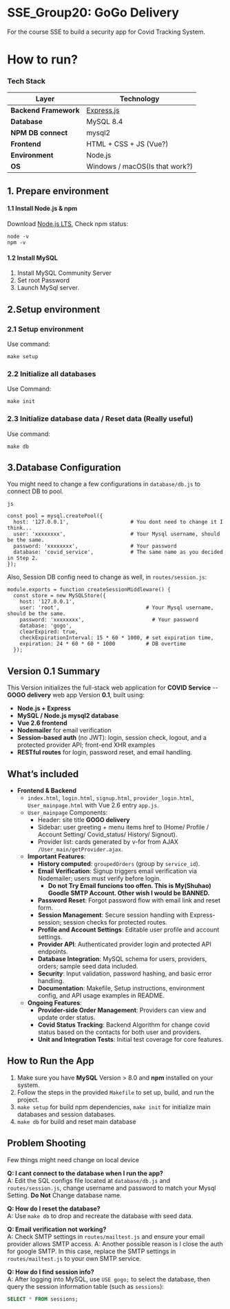 # SSE_Group20: GoGo Delivery
For the course SSE to build a security app for Covid Tracking System.
# How to run?

### Tech Stack

| Layer | Technology |
|--------|-------------|
| **Backend Framework** | [Express.js](https://expressjs.com/) |
| **Database** | MySQL 8.4 |
| **NPM DB connect** | mysql2 |
| **Frontend** | HTML + CSS + JS (Vue?) |
| **Environment** | Node.js |
| **OS** | Windows / macOS(Is that work?)  |

## 1. Prepare environment
#### 1.1 Install Node.js & npm
Download [Node.js LTS](https://nodejs.org/en/download/), Check npm status:
```
node -v
npm -v
```

#### 1.2 Install MySQL
1. Install MySQL Community Server
2. Set root Password
3. Launch MySql server.

## 2.Setup environment
### 2.1 Setup environment
Use command:
```
make setup
```
### 2.2 Initialize all databases
Use Command:
```
make init
```

### 2.3 Initialize database data / Reset data (Really useful)
Use command:
```
make db
```

## 3.Database Configuration
You might need to change a few configurations in `database/db.js` to connect DB to pool.
```
js

const pool = mysql.createPool({
  host: '127.0.0.1',                    # You dont need to change it I think...
  user: 'xxxxxxxx',                     # Your Mysql username, should be the same.
  password: 'xxxxxxxx',                 # Your password
  database: 'covid_service',            # The same name as you decided in Step 2.
});

```
Also, Session DB config need to change as well, in `routes/session.js`:

```
module.exports = function createSessionMiddleware() {
  const store = new MySQLStore({
    host: '127.0.0.1',
    user: 'root',                            # Your Mysql username, should be the same.
    password: 'xxxxxxxx',                      # Your password
    database: 'gogo',
    clearExpired: true,
    checkExpirationInterval: 15 * 60 * 1000, # set expiration time,
    expiration: 24 * 60 * 60 * 1000          # DB overtime
  });
```


## Version 0.1 Summary
This Version initializes the full-stack web application for **COVID Service** --  **GOGO delivery** web app Version **0.1**, built using:
- **Node.js + Express**
- **MySQL / Node.js mysql2 database**
- **Vue 2.6 frontend**
- **Nodemailer** for email verification
- **Session-based auth** (no JWT): login, session check, logout, and a protected provider API; front-end XHR examples
- **RESTful routes** for login, password reset, and email handling.

## What’s included
- **Frontend & Backend**
  - `index.html`, `login.html`, `signup.html`, `provider_login.html`, `User_mainpage.html` with Vue 2.6 entry `app.js`.
  - `User_mainpage` Components:
    - Header: site title **GOGO delivery**
    - Sidebar: user greeting + menu items href to (Home/ Profile / Account Setting/ Covid_status/ History/ Signout).
    - Provider list: cards generated by v-for from AJAX `/User_main/getProvider.ajax`.
  - **Important Features**:
    - **History computed**: `groupedOrders` (group by `service_id`).
    - **Email Verification**: Signup triggers email verification via Nodemailer; users must verify before login.
      - **Do not Try Email funcions too offen. This is My(Shuhao) Goodle SMTP Account. Other wish I would be BANNED.**
    - **Password Reset**: Forgot password flow with email link and reset form.
    - **Session Management**: Secure session handling with Express-session; session checks for protected routes.
    - **Profile and Account Settings**: Editable user profile and account settings.
    - **Provider API**: Authenticated provider login and protected API endpoints.
    - **Database Integration**: MySQL schema for users, providers, orders; sample seed data included.
    - **Security**: Input validation, password hashing, and basic error handling.
    - **Documentation**: Makefile, Setup instructions, environment config, and API usage examples in README.
  - **Ongoing Features**:
    - **Provider-side Order Management**: Providers can view and update order status.
    - **Covid Status Tracking**: Backend Algorithm for change covid status based on the contacts for both user and providers.
    - **Unit and Integration Tests**: Initial test coverage for core features.

## How to Run the App
1. Make sure you have **MySQL** Version > 8.0 and **npm** installed on your system.
2. Follow the steps in the provided `Makefile` to set up, build, and run the project.
3. `make setup` for build npm dependencies, `make init` for initialize main databases and session databases.
4. `make db` for build and reset main database

## Problem Shooting
Few things might need change on local device

**Q: I cant connect to the database when I run the app?**  
A: Edit the SQL configs file located at `database/db.js` and `routes/session.js`, change username and password to match your Mysql Setting. **Do Not** Change database name.

**Q: How do I reset the database?**  
A: Use `make db` to drop and recreate the database with seed data.

**Q: Email verification not working?**  
A: Check SMTP settings in `routes/mailtest.js` and ensure your email provider allows SMTP access.
A: Another possible reason is I close the auth for google SMTP. In this case, replace the SMTP settings in `routes/mailtest.js` to your own SMTP service.

**Q: How do I find session info?**  
A: After logging into MySQL, use `USE gogo;` to select the database, then query the session information table (such as `sessions`):
```sql
SELECT * FROM sessions;
```




    


